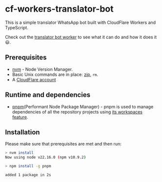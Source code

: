 # cf-workers-translator-bot

This is a simple translator WhatsApp bot built with CloudFlare Workers and TypeScript.

Check out the [translator bot worker](/workers/translator/) to see what it can do and how it does it :smiley:.


## Prerequisites

- [nvm](https://github.com/nvm-sh/nvm) - Node Version Manager.
- Basic Unix commands are in place: [zip](https://infozip.sourceforge.net/Zip.html), `rm`.
- A [CloudFlare account](https://developers.cloudflare.com/workers/get-started/guide/)


## Runtime and dependencies

- [pnpm](https://github.com/pnpm/pnpm)(Performant Node Package Manager) - pnpm is used to manage dependencies of all the repository projects using [its workspaces feature](https://pnpm.io/workspaces).


## Installation

Please make sure that prerequisites are met and then run:

```sh
> nvm install
Now using node v22.16.0 (npm v10.9.2)

> npm install -g pnpm

added 1 package in 2s
```
